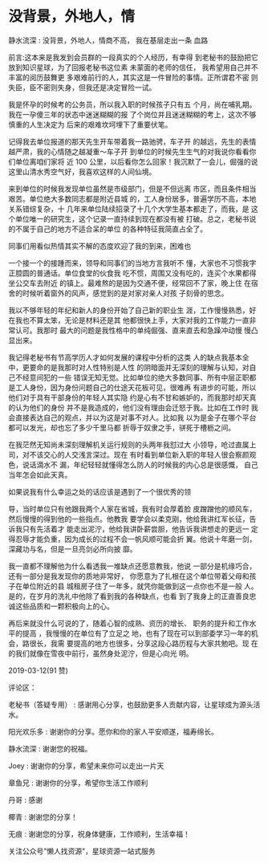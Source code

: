# 没背景，外地人，情

静水流深 : 没背景，外地人，情商不高， 我在基层走出一条 血路

前言:这本来是我发到会员群的一段真实的个人经历，有幸得 到老秘书的鼓励把它放到知识星球，为了回报老秘书这位素 未蒙面的老师的信任， 我希望用自己并不丰富的阅历鼓舞更 多艰难前行的人，其实这是一件冒险的事情。正所谓君不密 则失臣，臣不密则失身，但我还是决定冒险一试。

我是怀孕的时候考的公务员，所以我入职的时候孩子只有五 个月，尚在哺乳期。我在一孕傻三年的状态中迷迷糊糊的报 了个岗位并且迷迷糊糊的考上，这次不够慎重的人生决定为 后来的艰难坎坷埋下了重要伏笔。

记得我去单位报道的那天先生开车带着我一路驰骋，车子开 的越远，先生的表情越严肃，我的心情随之越凝重～车子开 到单位的时候先生生气的对我说你看看你们单位离咱们家将 近 100 公里，以后看你怎么回家！我沉默了一会儿，倔强的说 这里山清水秀空气好，我喜欢这样的人间仙境。

来到单位的时候我发现单位虽然是市级部门，但是不但远离 市区，而且条件相当艰苦。单位绝大多数同志都是附近县城 的，工人身份居多，普遍学历不高，本地关系错综复杂，十 几年来单位陆续招录了十几个大学生基本都走了，而我，是 这个单位唯一的研究生，这个记录一直持续到现在都没有被 打破。总之，老秘书说的不属于自己的地方不适合呆的单位 的各种特征我简直占全了。

同事们用看似热情其实不解的态度欢迎了我的到来，困难也

一个接一个的接踵而来，领导和同事们的当地方言我听不 懂，大家也不习惯我字正腔圆的普通话。单位食堂的伙食我 吃不惯，周围又没有吃的，连买个水果都得坐公交车去附近 的镇上。最难熬的是因为交通不便，经常回不了家，晚上住 在宿舍的时候听着窗外的风声，感觉到的是对家对亲人对孩 子刻骨的思念。

我以不够年轻的年纪和新人的身份开始了自己新的职业生 涯，工作慢慢熟悉，好在我也不算太笨，无论是材料还是其 他都很快上手，大家对我的工作能力一直非常认可。我那时 最大的问题是我性格中的单纯倔强、直来直去和急躁冲动慢 慢凸显出来。

我记得老秘书有节高学历人才如何发展的课程中分析的这类 人的缺点我基本全中，更要命的是我那时对人性特别是人性 的阴暗面并无深刻的理解与认知，对自己不经意间犯的一些 错误无知无觉。比如单位的绝大多数同事、所有中层正职都 是工人身份，因为身份问题自己的仕途天花板可见，很难再 有进步的可能，所以他们对于具有干部身份的年轻人其实隐 约是心有不甘和嫉妒的，而我那时却天真的认为他们的身份 并不是我造成的，他们没有理由会迁怒于我。比如在工作时 我会直接表达自己的观点，并以为这是对事不对人。比如我 以为是金子在哪个平台都可以发光，却也忘了多少千里马都 折辱于奴隶之手，骈死于槽枥之间。

在我茫然无知尚未深刻理解机关运行规则的头两年我怼过大 小领导，呛过直属上司，对不该交心的人交浅言深过。现在 有时看到单位新入职的年轻人很会察颜观色，说话滴水不 漏，年纪轻轻就懂得怎么防人的时候我的内心总是很感慨， 自己当年怎会如此天真。

如果说我有什么幸运之处的话应该是遇到了一个很优秀的领

导，当时单位只有他跟我两个人家在省城，我有时会厚着脸 皮蹭蹭他的顺风车，然后慢慢的得到他的一些指点。他教我 要学会以柔克刚，他给我讲红军长征，告诉我只有先活着才 能走出泥泞，他给我讲卧薪尝胆，他告诉我讲想走的更远一 定得忍辱才能负重，因为成长的过程不会一帆风顺可能会折 翼。他说十年磨一剑，深藏功与名，但是一旦亮剑必所向披 靡。

我一直都不理解他为什么看透我一堆缺点还愿意教我，他说 一部分是机缘巧合，还有一部分是我发现你的质地非常好， 你愿意为了扎根在这个单位带着父母和孩子在单位附近的县 城租房子住了一年多，就凭你能做到这一点你也不是一般 人。是的，在岁月的洗礼中他除了看到我的各种缺点，也看 到了我身上的正直善良忠诚这些品质和一颗积极向上的心。

再后来就没什么可说的了，随着心智的成熟、资历的增长、 职务的提升和工作水平的提高 ，我慢慢的在单位有了立足之 地，也有了现在可以到部委学习一年的机会，路很长，我需 要提高的地方也很多，分享这段心路历程与大家共勉吧。现 在的我们就像在雪夜中前行，虽然身处泥泞，但是心向光 明。

2019-03-12(91 赞)

评论区：

老秘书（答疑专用） : 感谢用心分享，也鼓励更多人贡献内容，让星球成为源头活水。

阳光欢乐多 : 谢谢你的分享。愿你和你的家人平安顺遂，福寿绵长。

静水流深 : 谢谢您的祝福。

Joey : 谢谢你的分享，希望未来你可以走出一片天

章鱼兄 : 谢谢你的分享，希望你生活工作顺利

丹哥 : 感谢

椰青 : 谢谢您的分享！

无痕 : 谢谢您的分享，祝身体健康，工作顺利，生活幸福！

关注公众号"懒人找资源"，星球资源一站式服务